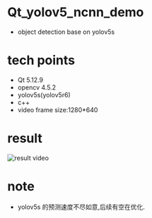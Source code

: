 # Qt_yolov5_ncnn_demo
* object detection base on yolov5s
# tech points
* Qt 5.12.9
* opencv 4.5.2
* yolov5s(yolov5r6)
* c++
* video frame size:1280*640
# result 
![result video](https://github.com/superbayes/Qt_yolov5_ncnn_demo/blob/main/Qt_yolov5_ncnn_demo/yolov5s_dancing.gif)
# note

* yolov5s 的预测速度不尽如意,后续有空在优化.

